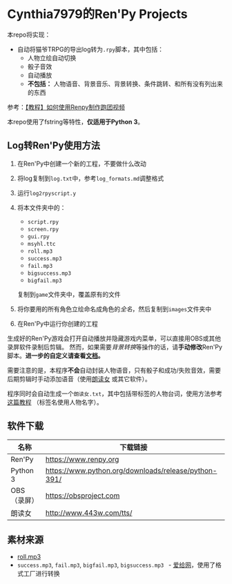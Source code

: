 # Cynthia7979的Ren'Py Projects
本repo将实现：
* 自动将猫爷TRPG的导出log转为`.rpy`脚本，其中包括：
    * 人物立绘自动切换
    * 骰子音效
    * 自动播放
    * **不包括：** 人物语音、背景音乐、背景转换、条件跳转、和所有没有列出来的东西

参考：[【教程】如何使用Renpy制作跑团视频](https://blog.maddestroyer.xyz/2020/06/12/renpy/)

本repo使用了fstring等特性，**仅适用于Python 3**。

## Log转Ren'Py使用方法
1. 在Ren'Py中创建一个新的工程，不要做什么改动
2. 将log复制到`log.txt`中，参考`log_formats.md`调整格式
3. 运行`log2rpyscript.y`
4. 将本文件夹中的：
    * `script.rpy`
    * `screen.rpy`
    * `gui.rpy`
    * `msyhl.ttc`
    * `roll.mp3`
    * `success.mp3`
    * `fail.mp3`
    * `bigsuccess.mp3`
    * `bigfail.mp3`

    复制到`game`文件夹中，覆盖原有的文件
5. 将你要用的所有角色立绘命名成角色的*全名*，然后复制到`images`文件夹中
6. 在Ren'Py中运行你创建的工程

生成好的Ren'Py游戏会打开自动播放并隐藏游戏内菜单，可以直接用OBS或其他录屏软件录制后剪辑。
然而，如果需要*背景转换*等操作的话，请**手动修改**Ren'Py脚本。**进一步的自定义请查看[文档](https://www.renpy.cn/doc/index.html)。**

需要注意的是，本程序**不会**自动封装人物语音，只有骰子和成功/失败音效，需要后期剪辑时手动添加语音（使用[朗读女](http://www.443w.com/tts)
或其它软件）。

程序同时会自动生成一个`朗读女.txt`，其中包括带标签的人物台词，使用方法参考[这篇教程](http://www.443w.com/tts/?post=26)
（标签名使用人物名字）。

## 软件下载
| 名称 | 下载链接 |
| --- | ------- |
| Ren'Py | https://www.renpy.org |
| Python 3 | https://www.python.org/downloads/release/python-391/ |
| OBS（录屏） | https://obsproject.com |
| 朗读女 | http://www.443w.com/tts/ |

## 素材来源
* [roll.mp3](http://www.sucaitianxia.net/yinxiaosucai/tiyu/200708/1546.html)
* `success.mp3`, `fail.mp3`, `bigfail.mp3`, `bigsuccess.mp3 ` - [爱给网](http://www.aigei.com)，使用了格式工厂进行转换
